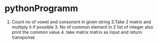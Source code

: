 # pythonProgramm
1. Count no of vowel and consonent in given string   2.Take 2 matrix and multiply it if possible 3. No of common element in 2 list of integer also print the common value 4. take matrix matrix as input and return transponse
